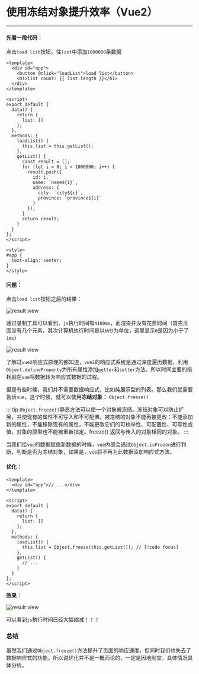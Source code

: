# 使用冻结对象提升效率（Vue2）

---

#### 先看一段代码：

点击`load list`按钮，往`list`中添加`1000000`条数据

```vue
<template>
  <div id="app">
    <button @click="loadList">load list</button>
    <h1>list count: {{ list.length }}</h1>
  </div>
</template>

<script>
export default {
  data() {
    return {
      list: []
    };
  },
  methods: {
    loadList() {
      this.list = this.getList();
    },
    getList() {
      const result = [];
      for (let i = 0; i < 1000000; i++) {
        result.push({
          id: i,
          name: `name${i}`,
          address: {
            city: `city${i}`,
            province: `province${i}`
          }
        });
      }
      return result;
    }
  }
};
</script>

<style>
#app {
  text-align: center;
}
</style>
```

#### 问题：

点击`load list`按钮之后的结果：

![result view](/vue/freeze00.jpg)

通过录制工具可以看到，`js`执行时间有`4109ms`，而渲染并没有花费时间（首先页面没有几个元素，其次计算机执行时间是以`纳秒`为单位，这里显示`0`是因为小于了`1ms`）

![result view](/vue/freeze01.jpg)

了解过`vue2`响应式原理的都知道，`vue2`的响应式系统是通过深度遍历数据，利用`Object.defineProperty`为所有属性添加`getter`和`setter`方法，所以时间主要的损耗就在`vue`将数据转为响应式数据的过程。

但是有些时候，我们并不需要数据响应式，比如纯展示型的列表。那么我们就需要告诉`vue`，这个时候，就可以使用**冻结对象：** `Object.freeze()`

::: tip
`Object.freeze()`静态方法可以使一个对象被冻结。冻结对象可以防止扩展，并使现有的属性不可写入和不可配置。被冻结的对象不能再被更改：不能添加新的属性，不能移除现有的属性，不能更改它们的可枚举性、可配置性、可写性或值，对象的原型也不能被重新指定。freeze() 返回与传入的对象相同的对象。
:::

当我们给`vue`的数据赋值新数据的时候，`vue`内部会通过`Object.isFrozen`进行判断，判断是否为冻结对象，如果是，`vue`将不再为此数据添加响应式方法。

#### 优化：

```vue
<template>
  <div id="app">// ...</div>
</template>

<script>
export default {
  data() {
    return {
      list: []
    };
  },
  methods: {
    loadList() {
      this.list = Object.freeze(this.getList()); // [!code focus]
    },
    getList() {
      // ...
    }
  }
};
</script>
```

**效果：**

![result view](/vue/freeze02.jpg)

可以看到`js`执行时间已经大幅缩减！！！

### 总结

虽然我们通过`Object.freeze()`方法提升了页面的响应速度，但同时我们也失去了数据响应式的功能。所以说优化并不是一概而论的，一定是因地制宜，具体情况具体分析。
